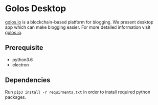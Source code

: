 # Golos Desktop
[golos.io](http://golos.io) is a blockchain-based platform for blogging. We present desktop app which can make blogging easier.
For more detailed information visit [golos.io](http://golos.io).

## Prerequisite
* python3.6
* electron

## Dependencies
Run ```pip3 install -r requirments.txt``` in order to install required python packages.

